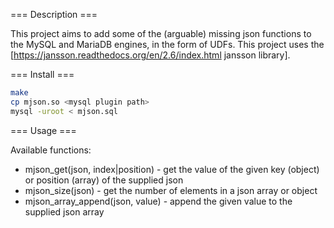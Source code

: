 === Description ===

This project aims to add some of the (arguable) missing json functions to the MySQL and MariaDB engines, in the form of UDFs.
This project uses the [https://jansson.readthedocs.org/en/2.6/index.html jansson library].

=== Install ===

```bash
make
cp mjson.so <mysql plugin path>
mysql -uroot < mjson.sql
```

=== Usage ===

Available functions:

* mjson_get(json, index|position) - get the value of the given key (object) or position (array) of the supplied json
* mjson_size(json) - get the number of elements in a json array or object
* mjson_array_append(json, value) - append the given value to the supplied json array